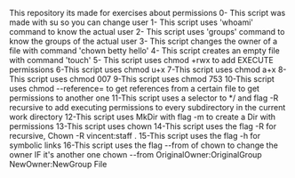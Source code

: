 This repository its made for exercises about permissions
0- This script was made with su so you can change user
1- This script uses 'whoami' command to know the actual user
2- This script uses 'groups' command to know the groups of the actual user
3- This script changes the owner of a file with command 'chown betty hello'
4- This script creates an empty file with command 'touch'
5- This script uses chmod +rwx to add EXECUTE permissions
6-This script uses chmod u+x
7-This script uses chmod a+x
8-This script uses chmod 007
9-This script uses chmod 753
10-This script uses chmod --reference= to get references from a certain file to get permissions to another one
11-This script uses a selector to */ and flag -R recursive to add executing permissions to every subdirectory in the current work directory 
12-This script uses MkDir with flag -m to create a Dir with permissions
13-This script uses chown
14-This script uses the flag -R for recursive, Chown -R vincent:staff .
15-This script uses the flag -h for symbolic links
16-This script uses the flag --from of chown to change the owner IF it's another one chown --from OriginalOwner:OriginalGroup NewOwner:NewGroup File
